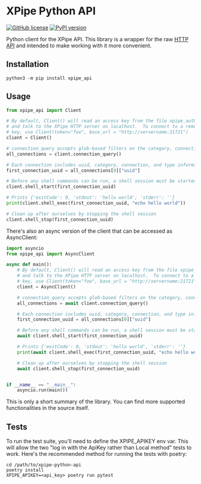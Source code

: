 # XPipe Python API

[![GitHub license](https://img.shields.io/github/license/xpipe-io/xpipe-python-api.svg)](https://github.com/xpipe-io/xpipe-python-api/blob/master/LICENSE)
[![PyPI version](https://img.shields.io/pypi/v/xpipe_api)](https://pypi.org/project/xpipe_api/)

Python client for the XPipe API. This library is a wrapper for the raw [HTTP API](https://github.com/xpipe-io/xpipe/blob/master/openapi.yaml) and intended to make working with it more convenient.

## Installation
```
python3 -m pip install xpipe_api
```

## Usage

```python
from xpipe_api import Client

# By default, Client() will read an access key from the file xpipe_auth on the local filesystem
# and talk to the XPipe HTTP server on localhost.  To connect to a remote instance with an API
# key, use Client(token="foo", base_url = "http://servername:21721")
client = Client()

# connection_query accepts glob-based filters on the category, connection name, and connection type
all_connections = client.connection_query()

# Each connection includes uuid, category, connection, and type information
first_connection_uuid = all_connections[0]["uuid"]

# Before any shell commands can be run, a shell session must be started on a connection
client.shell_start(first_connection_uuid)

# Prints {'exitCode': 0, 'stdout': 'hello world', 'stderr': ''}
print(client.shell_exec(first_connection_uuid, "echo hello world"))

# Clean up after ourselves by stopping the shell session
client.shell_stop(first_connection_uuid)
```

There's also an async version of the client that can be accessed as AsyncClient:

```python
import asyncio
from xpipe_api import AsyncClient

async def main():
    # By default, Client() will read an access key from the file xpipe_auth on the local filesystem
    # and talk to the XPipe HTTP server on localhost.  To connect to a remote instance with an API
    # key, use Client(token="foo", base_url = "http://servername:21721")
    client = AsyncClient()

    # connection_query accepts glob-based filters on the category, connection name, and connection type
    all_connections = await client.connection_query()

    # Each connection includes uuid, category, connection, and type information
    first_connection_uuid = all_connections[0]["uuid"]

    # Before any shell commands can be run, a shell session must be started on a connection
    await client.shell_start(first_connection_uuid)

    # Prints {'exitCode': 0, 'stdout': 'hello world', 'stderr': ''}
    print(await client.shell_exec(first_connection_uuid, "echo hello world"))

    # Clean up after ourselves by stopping the shell session
    await client.shell_stop(first_connection_uuid)


if __name__ == "__main__":
    asyncio.run(main())
```

This is only a short summary of the library. You can find more supported functionalities in the source itself.

## Tests

To run the test suite, you'll need to define the XPIPE_APIKEY env var.  This will allow the two "log in with the ApiKey 
rather than Local method" tests to work.  Here's the recommended method for running the tests with poetry:

```commandline
cd /path/to/xpipe-python-api
poetry install
XPIPE_APIKEY=<api_key> poetry run pytest
```